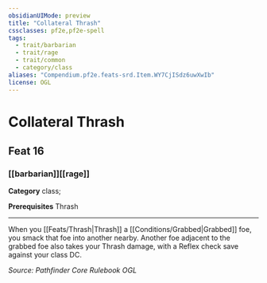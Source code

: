 ```yaml
---
obsidianUIMode: preview
title: "Collateral Thrash"
cssclasses: pf2e,pf2e-spell
tags:
  - trait/barbarian
  - trait/rage
  - trait/common
  - category/class
aliases: "Compendium.pf2e.feats-srd.Item.WY7CjISdz6uwXwIb"
license: OGL
---
```

# Collateral Thrash
## Feat 16
### [[barbarian]][[rage]]

**Category** class; 



**Prerequisites** Thrash
* * *
When you [[Feats/Thrash|Thrash]] a [[Conditions/Grabbed|Grabbed]] foe, you smack that foe into another nearby. Another foe adjacent to the grabbed foe also takes your Thrash damage, with a Reflex check save against your class DC.

*Source: Pathfinder Core Rulebook*
*OGL*